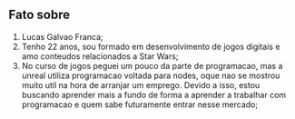 ## Fato sobre <lUCAS GALVAO>

1. Lucas Galvao Franca;
2. Tenho 22 anos, sou formado em desenvolvimento de jogos digitais e amo conteudos relacionados a Star Wars;
3. No curso de jogos peguei um pouco da parte de programacao, mas a unreal utiliza programacao voltada para nodes, oque nao se mostrou muito util na hora de arranjar um emprego. Devido a isso, estou buscando aprender mais a fundo de forma a aprender a trabalhar com programacao e quem sabe futuramente entrar nesse mercado;